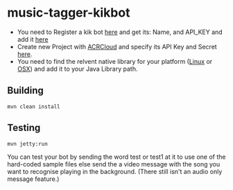 # music-tagger-kikbot

* You need to Register a kik bot [here](https://dev.kik.com/#/docs/getting-started) and get its: Name, and API_KEY and add it [here](https://github.com/usmanismail/music-tagger-kikbot/blob/master/src/main/java/com/kik/musictag/MessageResource.java#L64-L65)
* Create new Project with [ACRCloud](https://www.acrcloud.com/) and specify its API Key and Secret [here](https://github.com/usmanismail/music-tagger-kikbot/blob/master/src/main/java/com/kik/musictag/MessageResource.java#L62-L63). 
* You need to find the relvent native library for your platform ([Linux](https://github.com/acrcloud/acrcloud_sdk_java/tree/master/linux/x86-64/libs-so) or [OSX](https://github.com/acrcloud/acrcloud_sdk_java/tree/master/mac/x86-64/libs-so)) and add it to your Java Library path.

## Building

    mvn clean install

## Testing 

    mvn jetty:run

You can test your bot by sending the word test or test1 at it to use one of the hard-coded sample files else send the a video message with the song you want to recognise playing in the background. (There still isn't an audio only message feature.)
